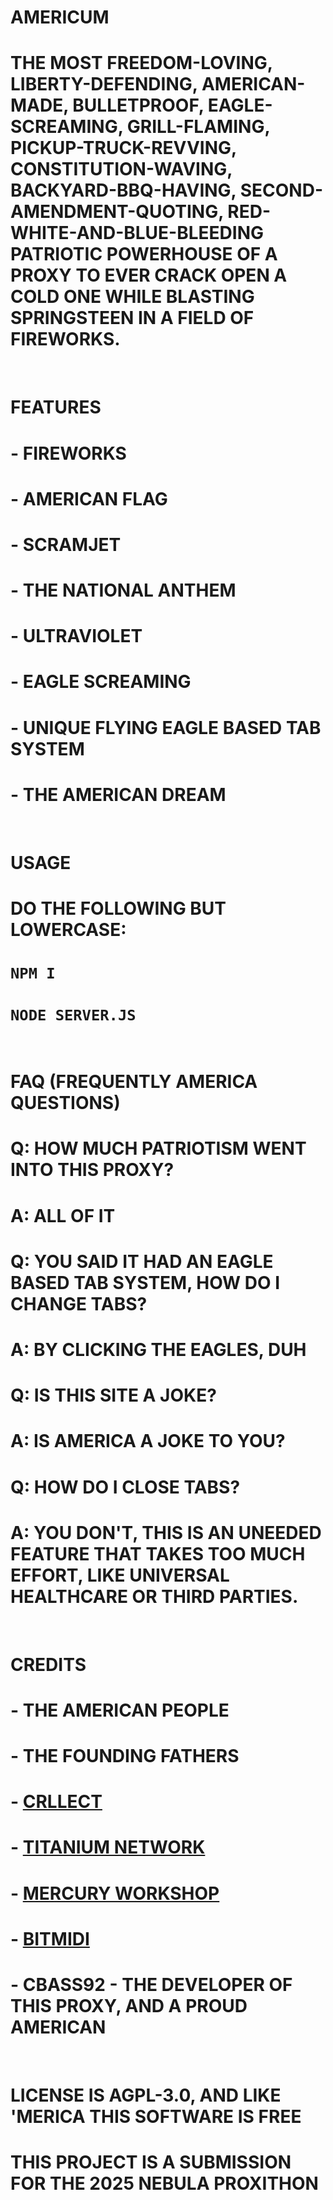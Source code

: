 # AMERICUM

# THE MOST FREEDOM-LOVING, LIBERTY-DEFENDING, AMERICAN-MADE, BULLETPROOF, EAGLE-SCREAMING, GRILL-FLAMING, PICKUP-TRUCK-REVVING, CONSTITUTION-WAVING, BACKYARD-BBQ-HAVING, SECOND-AMENDMENT-QUOTING, RED-WHITE-AND-BLUE-BLEEDING PATRIOTIC POWERHOUSE OF A PROXY TO EVER CRACK OPEN A COLD ONE WHILE BLASTING SPRINGSTEEN IN A FIELD OF FIREWORKS.
<br>

# FEATURES
# - FIREWORKS
# - AMERICAN FLAG
# - SCRAMJET
# - THE NATIONAL ANTHEM
# - ULTRAVIOLET
# - EAGLE SCREAMING
# - UNIQUE FLYING EAGLE BASED TAB SYSTEM
# - THE AMERICAN DREAM
<br>

# USAGE

# DO THE FOLLOWING BUT LOWERCASE:
# `NPM I`
# `NODE SERVER.JS`
<br>

# FAQ (FREQUENTLY AMERICA QUESTIONS)
# Q: HOW MUCH PATRIOTISM WENT INTO THIS PROXY?
# A: ALL OF IT
# Q: YOU SAID IT HAD AN EAGLE BASED TAB SYSTEM, HOW DO I CHANGE TABS?
# A: BY CLICKING THE EAGLES, DUH
# Q: IS THIS SITE A JOKE?
# A: IS AMERICA A JOKE TO YOU?
# Q: HOW DO I CLOSE TABS?
# A: YOU DON'T, THIS IS AN UNEEDED FEATURE THAT TAKES TOO MUCH EFFORT, LIKE UNIVERSAL HEALTHCARE OR THIRD PARTIES.
<br>


# CREDITS
# - THE AMERICAN PEOPLE
# - THE FOUNDING FATHERS
# - [CRLLECT](https://github.com/crllect/How-to-make-an-ultraviolet-proxy)
# - [TITANIUM NETWORK](https://github.com/titaniumnetwork-dev/Ultraviolet)
# - [MERCURY WORKSHOP](https://github.com/mercuryworkshop/scramjet)
# - [BITMIDI](https://bitmidi.com/star-spangled-banner-mid)
# - CBASS92 - THE DEVELOPER OF THIS PROXY, AND A PROUD AMERICAN
<br>


# LICENSE IS AGPL-3.0, AND LIKE 'MERICA THIS SOFTWARE IS FREE
# THIS PROJECT IS A SUBMISSION FOR THE 2025 NEBULA PROXITHON
